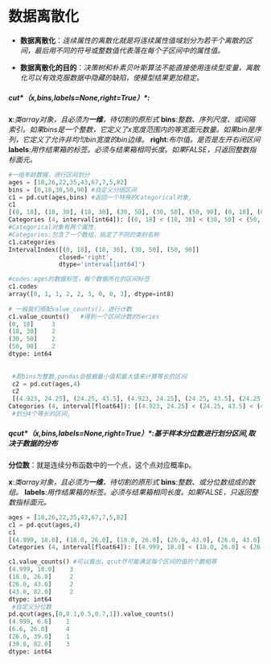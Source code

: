 # 数据离散化

- **数据离散化**：*连续属性的离散化就是将连续属性值域划分为若干个离散的区间，最后用不同的符号或整数值代表落在每个子区间中的属性值。*

- **数据离散化的目的**：*决策树和朴素贝叶斯算法不能直接使用连续型变量，离散化可以有效克服数据中隐藏的缺陷，使模型结果更加稳定。*


##### cut*（x,bins,labels=None,right=True）*:

**x**:*类array对象，且必须为**一维**，待切割的原形式*
**bins**:*整数、序列尺度、或间隔索引。如果bins是一个整数，它定义了x宽度范围内的等宽面元数量。如果bin是序列，它定义了允许非均匀bin宽度的bin边缘。*
**right**:*布尔值。是否是左开右闭区间*
**labels**:*用作结果箱的标签。必须与结果箱相同长度。如果FALSE，只返回整数指标面元。*

```python
#一组年龄数据，进行区间划分
ages = [18,26,22,35,43,67,7,5,82]
bins = [0,18,30,50,90] #自定义分组区间
c1 = pd.cut(ages,bins) #返回一个特殊的Categorical对象,
c1
[(0, 18], (18, 30], (18, 30], (30, 50], (30, 50], (50, 90], (0, 18], (0, 18], (50, 90]]
Categories (4, interval[int64]): [(0, 18] < (18, 30] < (30, 50] < (50, 90]]
#Categorical对象有两个属性，
#Categories:包含了一个数组，指定了不同的类别名称  
c1.categories     
IntervalIndex([(0, 18], (18, 30], (30, 50], (50, 90]]
              closed='right',
              dtype='interval[int64]')

#codes:ages的数据标签，每个数据所在的区间标签
c1.codes                                   
array([0, 1, 1, 2, 2, 3, 0, 0, 3], dtype=int8)                                   
                                   
# 一般我们搭配value_counts()，进行计数
c1.value_counts()   #得到一个区间计数的Series
(0, 18]     3
(18, 30]    2
(30, 50]    2
(50, 90]    2
dtype: int64        
 
 
 #若bins为整数,pandas会根据最小值和最大值来计算等长的区间
 c2 = pd.cut(ages,4)
 c2
 [(4.923, 24.25], (24.25, 43.5], (4.923, 24.25], (24.25, 43.5], (24.25, 43.5], (62.75, 82.0], (4.923, 24.25], (4.923, 24.25], (62.75, 82.0]]
Categories (4, interval[float64]): [(4.923, 24.25] < (24.25, 43.5] < (43.5, 62.75] < (62.75, 82.0]]
 #划分4个等长的区间,                                                                                     
```



##### qcut*（x,bins,labels=None,right=True）*:基于样本分位数进行划分区间,取决于数据的分布

**分位数**：就是连续分布函数中的一个点，这个点对应概率p。

**x**:*类array对象，且必须为**一维**，待切割的原形式*
**bins**:*整数、或分位数组成的数组。*
**labels**:*用作结果箱的标签。必须与结果箱相同长度。如果FALSE，只返回整数指标面元。*

```python
ages = [18,26,22,35,43,67,7,5,82]
c1 = pd.qcut(ages,4)
c1
[(4.999, 18.0], (18.0, 26.0], (18.0, 26.0], (26.0, 43.0], (26.0, 43.0], (43.0, 82.0], (4.999, 18.0], (4.999, 18.0], (43.0, 82.0]]
Categories (4, interval[float64]): [(4.999, 18.0] < (18.0, 26.0] < (26.0, 43.0] < (43.0, 82.0]]

c1.value_counts() #可以看出，qcut尽可能满足每个区间的值的个数相等
(4.999, 18.0]    3
(18.0, 26.0]     2
(26.0, 43.0]     2
(43.0, 82.0]     2
dtype: int64                                                                            
 #自定义分位数
pd.qcut(ages,[0,0.1,0.5,0.7,1]).value_counts()
(4.999, 6.6]    1
(6.6, 26.0]     4
(26.0, 39.8]    1
(39.8, 82.0]    3
dtype: int64
```

